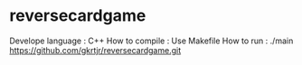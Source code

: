 # reversecardgame
Develope language : C++
How to compile : Use Makefile
How to run : ./main
https://github.com/gkrtjr/reversecardgame.git
